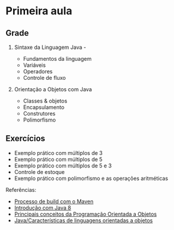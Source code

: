 # Primeira aula

## Grade

1. Sintaxe da Linguagem Java - 
   - Fundamentos da linguagem
   - Variáveis
   - Operadores
   - Controle de fluxo

2. Orientação a Objetos com Java
   - Classes & objetos
   - Encapsulamento
   - Construtores
   - Polimorfismo


## Exercícios

* Exemplo prático com múltiplos de 3
* Exemplo prático com múltiplos de 5
* Exemplo prático com múltiplos de 5 e 3
* Controle de estoque
* Exemplo prático com polimorfismo e as operações aritméticas


Referências:

* [Processo de build com o Maven](http://blog.caelum.com.br/processo-de-build-com-o-maven/)
* [Introdução com Java 8](http://www.mkyong.com/tutorials/java-8-tutorials/)
* [Principais conceitos da Programação Orientada a Objetos
](https://www.devmedia.com.br/principais-conceitos-da-programacao-orientada-a-objetos/32285)
* [Java/Características de linguagens orientadas a objetos
](https://pt.wikibooks.org/wiki/Java/Caracter%C3%ADsticas_de_linguagens_orientadas_a_objetos)

